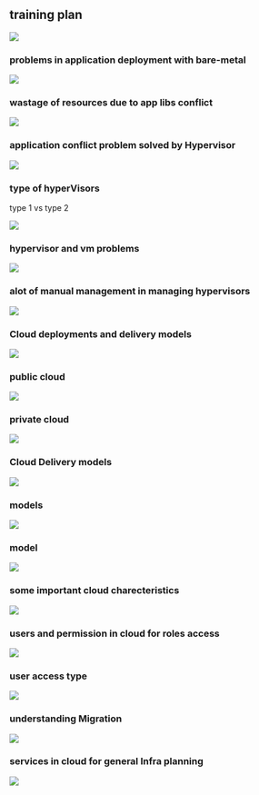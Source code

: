 ## training plan 

<img src="cna.png">

### problems in application deployment with bare-metal 

<img src="prob.png">

### wastage of resources due to app libs conflict 

<img src="libc.png">

### application conflict problem solved by Hypervisor 

<img src="hyper.png">


### type of hyperVisors 

type 1 vs type 2 

<img src="type1.png">

### hypervisor and vm problems 

<img src="prob2.png">

### alot of manual management in managing hypervisors 

<img src="prob3.png">

### Cloud deployments and delivery models 

<img src="models.png">

### public cloud 

<img src="public.png">

### private cloud 

<img src="private.png">

### Cloud Delivery models 

<img src="delivery.png">

### models 

<img src="d_models.png">

### model

<img src="final_models.png">


### some important cloud charecteristics 

<img src="cloudc.png">

### users and permission in cloud for roles access 

<img src="access.png">

### user access type 

<img src="type.png">

### understanding Migration 

<img src="migration.png">

### services in cloud for general Infra planning 

<img src="infrap.png">



